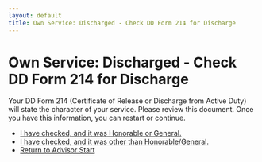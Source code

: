 ```yaml
---
layout: default
title: Own Service: Discharged - Check DD Form 214 for Discharge
---
```


# Own Service: Discharged - Check DD Form 214 for Discharge

Your DD Form 214 (Certificate of Release or Discharge from Active Duty) will state the character of your service. Please review this document. Once you have this information, you can restart or continue.

*   [I have checked, and it was Honorable or General.](./ownservice_checkdisability_intro.md)
*   [I have checked, and it was other than Honorable/General.](./ineligible_discharge_type.md)
*   [Return to Advisor Start](./start.md)
